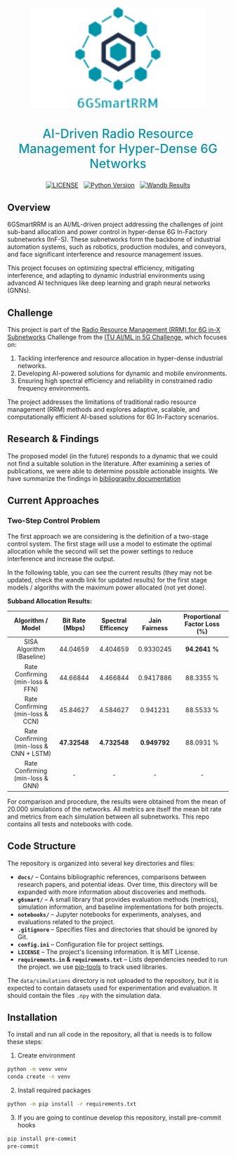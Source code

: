 
<div align="center">
  <img src="./static/logo.png" width="400" />
</div>

<div align="center" style="width: 100%">
    <h2 style="color: #0594a9; font-weight: 500; font-size: 28px"> AI-Driven Radio Resource Management for Hyper-Dense 6G Networks </h2>
    <div style="width:100%; align: center; display: flex; gap: 12px;" markdown="1">
        <a href="https://opensource.org/licenses/MIT" style="margin-left: auto">
            <img src="https://img.shields.io/badge/license-MIT-blue" alt="LICENSE" />
        </a>
        <a href="https://www.python.org/" style="">
            <img src="https://img.shields.io/badge/python-3.11-blue" alt="Python Version" />
        </a>
        <a href="https://wandb.ai/rubencid001/6GSmartRRM" style="margin-right: auto">
            <img src="https://raw.githubusercontent.com/wandb/assets/main/wandb-github-badge-28-gray.svg" alt="Wandb Results" height="20"/>
        </a>
    </div>
</div>

## Overview

6GSmartRRM is an AI/ML-driven project addressing the challenges of joint sub-band allocation and power control in hyper-dense 6G In-Factory subnetworks (InF-S). These subnetworks form the backbone of industrial automation systems, such as robotics, production modules, and conveyors, and face significant interference and resource management issues.

This project focuses on optimizing spectral efficiency, mitigating interference, and adapting to dynamic industrial environments using advanced AI techniques like deep learning and graph neural networks (GNNs).

## Challenge

This project is part of the [Radio Resource Management (RRM) for 6G in-X Subnetworks](https://challenge.aiforgood.itu.int/match/matchitem/97) Challenge from the [ITU AI/ML in 5G Challenge](https://challenge.aiforgood.itu.int/), which focuses on:

1. Tackling interference and resource allocation in hyper-dense industrial networks.
2. Developing AI-powered solutions for dynamic and mobile environments.
3. Ensuring high spectral efficiency and reliability in constrained radio frequency environments.

The project addresses the limitations of traditional radio resource management (RRM) methods and explores adaptive, scalable, and computationally efficient AI-based solutions for 6G In-Factory scenarios.

## Research & Findings

The proposed model (in the future) responds to a dynamic that we could not find a suitable solution
in the literature. After examining a series of publications, we were able to determine possible
actionable insights. We have summarize the findings in [bibliography documentation](./docs/baseline-comparison.md)

## Current Approaches
### Two-Step Control Problem

The first approach we are considering is the definition of a two-stage control system. The first stage will use a model to estimate
the optimal allocation while the second will set the power settings to reduce interference and increase the output.

In the following table, you can see the current results (they may not be updated, check the wandb link for updated results) for the first stage models / algoriths with the maximum power allocated (not yet done).

**Subband Allocation Results:**

| Algorithm / Model                           | Bit Rate (Mbps) | Spectral Efficency | Jain Fairness    | Proportional Factor Loss (%) |
|:-------------------------------------------:|:---------------:|:------------------:|:----------------:|:----------------------------:|
| SISA Algorithm (Baseline)                   | 44.04659        | 4.404659           | 0.9330245        |  **94.2641 %**               |
| Rate Confirming <br>(min-loss & FFN)        | 44.66844        | 4.466844           | 0.9417886        |  88.3355 %                   |
| Rate Confirming <br>(min-loss & CCN)        | 45.84627        | 4.584627           | 0.941231         |  88.5533 %                   |
| Rate Confirming <br>(min-loss & CNN + LSTM) | **47.32548**    | **4.732548**       | **0.949792**     |  88.0931 %                   |
| Rate Confirming <br>(min-loss & GNN)        | -    | -       | -     |  -                   |

For comparison and procedure, the results were obtained from the mean of 20.000 simulations of the networks. All metrics are itself the mean bit rate and metrics from each simulation between all subnetworks. This repo contains all tests and notebooks with code.


## Code Structure

The repository is organized into several key directories and files:

- **`docs/`** – Contains bibliographic references, comparisons between research papers, and potential ideas. Over time, this directory will be expanded with more information about discoveries and methods.
- **`g6smart/`** – A small library that provides evaluation methods (metrics), simulation information, and baseline implementations for both projects.
- **`notebooks/`** – Jupyter notebooks for experiments, analyses, and evaluations related to the project.
- **`.gitignore`** – Specifies files and directories that should be ignored by Git.
- **`config.ini`** – Configuration file for project settings.
- **`LICENSE`** – The project's licensing information.  It is MIT License.
- **`requirements.in` & `requirements.txt`** – Lists dependencies needed to run the project. we use [pip-tools](https://github.com/jazzband/pip-tools) to track used libraries.

The `data/simulations` directory is not uploaded to the repository, but it is expected to contain datasets used for experimentation and evaluation. It should contain
the files `.npy` with the simulation data.

## Installation
To install and run all code in the repository, all that is needs is to follow these steps:

1. Create environment
```bash
python -m venv venv
conda create -n venv
```

2. Install required packages
```bash
python -m pip install -r requirements.txt
```

3. If you are going to continue develop this repository, install pre-commit hooks
```bash
pip install pre-commit
pre-commit
```

